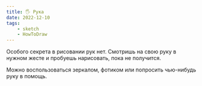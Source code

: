 ```yaml
---
title: 🖐 Рука
date: 2022-12-10
tags:
    - sketch
    - HowToDraw
---
```


Особого секрета в рисовании рук нет. Смотришь на свою руку в нужном жесте и пробуешь нарисовать, пока не получится.

Можно воспользоваться зеркалом, фотиком или попросить чью-нибудь руку в помощь.
